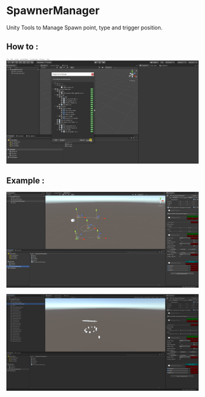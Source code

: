 # SpawnerManager

Unity Tools to Manage Spawn point, type and trigger position.


## How to :
   ![](https://github.com/OlivierArgentieri/SpawnerManager/blob/master/Capture/init.gif)
 
  
## Example :
  
  ![](https://github.com/OlivierArgentieri/SpawnerManager/blob/master/Capture/Spawner.PNG)
  
  ![](https://github.com/OlivierArgentieri/SpawnerManager/blob/master/Capture/Spawned.PNG)

